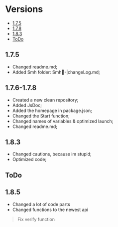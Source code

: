 # Versions
- [1.7.5](#1.7.5)
- [1.7.8](#1.7.6-1.7.8)
- [1.8.3](#1.8.3)
- [ToDo](#ToDo)
## 1.7.5
* Changed readme.md;
* Added Smh folder: Smh📁-|changeLog.md;

## 1.7.6-1.7.8
* Created a new clean repository;
* Added JsDoc;
* Added the homepage in package.json;
* Changed the Start function;
* Changed names of variables & optimized launch;
* Changed readme.md;
## 1.8.3
* Changed cautions, because im stupid;
* Optimized code;
## ToDo
## 1.8.5
* Changed a lot of code parts
* Changed functions to the newest api
> Fix verify function
